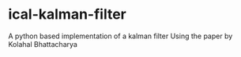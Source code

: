 # ical-kalman-filter
 A python based implementation of a kalman filter
Using the paper by Kolahal Bhattacharya